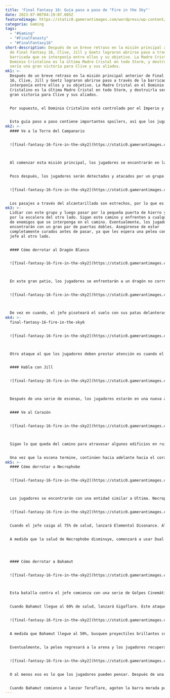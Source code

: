 ```yaml
---
title: 'Final Fantasy 16: Guía paso a paso de "Fire in the Sky"'
date: 2023-07-06T04:19:07.605Z
featuredimage: https://static0.gamerantimages.com/wordpress/wp-content/uploads/2023/07/final-fantasy-16-fire-in-the-sky1.jpg?q=50&fit=contain&w=1140&h=&dpr=1.5
categoria: Gaming
tags:
  - "#Gaming"
  - "#FinalFanasty"
  - "#FinalFantasy16"
short-description: Después de un breve retraso en la misión principal anterior
  de Final Fantasy 16, Clive, Jill y Goetz lograron abrirse paso a través de la
  barricada que se interponía entre ellos y su objetivo. La Madre Cristal en el
  Dominio Cristalino es la última Madre Cristal en todo Storm, y destruirla
  sería una gran victoria para Clive y sus aliados.
mk1: >-
  Después de un breve retraso en la misión principal anterior de Final Fantasy
  16, Clive, Jill y Goetz lograron abrirse paso a través de la barricada que se
  interponía entre ellos y su objetivo. La Madre Cristal en el Dominio
  Cristalino es la última Madre Cristal en todo Storm, y destruirla sería una
  gran victoria para Clive y sus aliados.


  Por supuesto, el Dominio Cristalino está controlado por el Imperio y no permitirán que nadie se acerque a la Madre Cristal sin pelear. Afortunadamente para Clive y Jill, el caos inesperado crea una ventana de oportunidad perfecta para ellos. Esto es lo que los jugadores de Final Fantasy 16 pueden esperar al comenzar la misión principal "Fire in the Sky".


  Esta guía paso a paso contiene importantes spoilers, así que los jugadores deben tener precaución al leerla.
mk2: >-
  #### Ve a la Torre del Campanario


  ![final-fantasy-16-fire-in-the-sky2](https://static0.gamerantimages.com/wordpress/wp-content/uploads/2023/07/final-fantasy-16-fire-in-the-sky2.jpg?q=50&fit=crop&w=1500&dpr=1.5 "final-fantasy-16-fire-in-the-sky2")



  Al comenzar esta misión principal, los jugadores se encontrarán en la azotea de un edificio. Caminen por el techo y luego giren a la izquierda a través del andamio cercano. Suban por la pared para llegar a otro techo y luego suban por la escalera para llegar a la cima de una torre. Al llegar a la cima de la escalera, se activará una escena. Una vez que termine, los jugadores estarán en las calles.


  Poco después, los jugadores serán detectados y atacados por un grupo de dragones. Avancen un poco más y luchen contra otro grupo. Una vez que todos los enemigos hayan sido derrotados, asegúrense de saquear el cofre cercano y luego pasen por debajo del arco derruido. Eventualmente, el camino se rompe y se convierte en una pendiente que lleva a los jugadores directamente al alcantarillado debajo de la ciudad.


  ![final-fantasy-16-fire-in-the-sky2](https://static0.gamerantimages.com/wordpress/wp-content/uploads/2023/07/final-fantasy-16-fire-in-the-sky3.jpg?q=50&fit=crop&w=1500&dpr=1.5 "final-fantasy-16-fire-in-the-sky2")


  Los pasajes a través del alcantarillado son estrechos, por lo que es difícil evitar las batallas aquí. Afortunadamente, ninguno de los enemigos es fuerte, por lo que los jugadores no deberían tener dificultades para eliminarlos. Antes de mucho tiempo, los jugadores volverán a las calles. Hay una poción en el muelle cercano. Tiren de la palanca para subir más arriba y llegar a un punto de control enemigo. Maten a los guardias y pasen por el punto de control. Más adelante, los jugadores se encontrarán con un grupo más grande de enemigos.
mk3: >-
  Lidiar con este grupo y luego pasar por la pequeña puerta de hierro y subir
  por la escalera del otro lado. Sigan este camino y enfrenten a cualquier grupo
  de enemigos que se interponga en el camino. Eventualmente, los jugadores se
  encontrarán con un gran par de puertas dobles. Asegúrense de estar
  completamente curados antes de pasar, ya que les espera una pelea contra un
  jefe al otro lado.


  #### Cómo derrotar al Dragón Blanco


  ![final-fantasy-16-fire-in-the-sky2](https://static0.gamerantimages.com/wordpress/wp-content/uploads/2023/07/final-fantasy-16-fire-in-the-sky4.jpg?q=50&fit=crop&w=1500&dpr=1.5 "final-fantasy-16-fire-in-the-sky2")



  En este gran patio, los jugadores se enfrentarán a un dragón no corromado. La batalla comienza con el Dragón Blanco desatando una ráfaga de ataques de hielo. Esquiven estos proyectiles y esperen hasta que el ataque termine antes de contraatacar. El Dragón Blanco también girará periódicamente y cargará hacia los jugadores. Este ataque ocurre sin mucha advertencia, lo que lo hace más difícil de esquivar que otros ataques.


  ![final-fantasy-16-fire-in-the-sky2](https://static0.gamerantimages.com/wordpress/wp-content/uploads/2023/07/final-fantasy-16-fire-in-the-sky5.jpg?q=50&fit=crop&w=1500&dpr=1.5 "final-fantasy-16-fire-in-the-sky2")



  De vez en cuando, el jefe pisoteará el suelo con sus patas delanteras, desatando una ráfaga de energía debajo de él. Cuando el jefe caiga por debajo del 70% de salud, lanzará Emanation. Este ataque conjura varios cristales de hielo que flotan alrededor del jefe y disparan rayos de energía azul. Estos rayos causan mucho daño, por lo que los jugadores deben centrarse en esquivarlos hasta que el ataque termine.
mk4: >-
  final-fantasy-16-fire-in-the-sky6


  ![final-fantasy-16-fire-in-the-sky2](https://static0.gamerantimages.com/wordpress/wp-content/uploads/2023/07/final-fantasy-16-fire-in-the-sky6.jpg?q=50&fit=crop&w=1500&dpr=1.5 "final-fantasy-16-fire-in-the-sky2")



  Otro ataque al que los jugadores deben prestar atención es cuando el Dragón Blanco desata un ataque de aliento en el suelo debajo de él. Esto crea un gran círculo azul en el suelo del que los jugadores deben salir lo más rápido posible. Cuando el jefe llegue al 25% de salud, lanzará Dragon Dance. Este ataque es similar a Emanation, pero también libera un grupo de esferas azules que se mueven gradualmente hacia el jugador. Sigan esquivando los ataques y vuelvan a la ofensiva una vez que termine.


  #### Habla con Jill


  ![final-fantasy-16-fire-in-the-sky2](https://static0.gamerantimages.com/wordpress/wp-content/uploads/2023/07/final-fantasy-16-fire-in-the-sky7.jpg?q=50&fit=crop&w=1500&dpr=1.5 "vfinal-fantasy-16-fire-in-the-sky2")



  Después de una serie de escenas, los jugadores estarán en una nueva área. Antes de hablar con Jill, se recomienda reabastecerse comprando objetos a Goetz. Goetz también puede fabricar armaduras y armas, así que asegúrense de usar este servicio si es necesario. Cuando estén listos, acérquense a Jill y hablen con ella.


  #### Ve al Corazón


  ![final-fantasy-16-fire-in-the-sky2](https://static0.gamerantimages.com/wordpress/wp-content/uploads/2023/07/final-fantasy-16-fire-in-the-sky8.jpg?q=50&fit=crop&w=1500&dpr=1.5 "final-fantasy-16-fire-in-the-sky2")



  Sigan lo que queda del camino para atravesar algunos edificios en ruinas y llegar a un área abierta con enemigos. Mátenlos y acérquense a una pequeña puerta de hierro. Pasen por la puerta y bajen para llegar a otra área llena de enemigos. Un lich está entre este grupo, así que estén atentos a él. Una vez que se haya derrotado a este grupo, suban por la pared cercana y avancen para activar una escena.


  Una vez que la escena termine, continúen hacia adelante hacia el corazón de la Madre Cristal. Maten a un pequeño grupo de enemigos y sigan el camino hacia el corazón. Sigan avanzando y eventualmente los jugadores se encontrarán con un jefe al que se enfrentaron anteriormente en el juego, el Undertaker. Derroten al Undertaker y continúen por el camino para eventualmente activar otra escena seguida de una batalla contra un jefe.
mk5: >-
  #### Cómo derrotar a Necrophobe


  ![final-fantasy-16-fire-in-the-sky2](https://static0.gamerantimages.com/wordpress/wp-content/uploads/2023/07/final-fantasy-16-fire-in-the-sky9.jpg?q=50&fit=crop&w=1500&dpr=1.5 "final-fantasy-16-fire-in-the-sky2")



  Los jugadores se encontrarán con una entidad similar a Ultima. Necrophobe es un enemigo grande que se basa en cuatro dispositivos pequeños para desatar ataques a distancia devastadores contra los jugadores. Esquiven los diversos ataques de proyectiles y acérquense para atacar a Necrophobe. Este jefe es muy móvil y constantemente intentará alejarse de los jugadores. El jefe también cargará periódicamente hacia los jugadores, así que estén listos para esquivarlo.


  ![final-fantasy-16-fire-in-the-sky2](https://static0.gamerantimages.com/wordpress/wp-content/uploads/2023/07/final-fantasy-16-fire-in-the-sky10.jpg?q=50&fit=crop&w=1500&dpr=1.5 "final-fantasy-16-fire-in-the-sky2")


  Cuando el jefe caiga al 75% de salud, lanzará Elemental Disonance. Aléjense del jefe para evitar el ataque. En este punto, el jefe comenzará a lanzar hechizos de alto nivel como Firaga y Blizzaga. A medida que el jefe alcanza el 40% de salud, comenzará a cargar un ataque. Agoten la barra morada para evitar que el ataque se produzca. El jefe comenzará a infundir su arma con Firaga y Blizzaga, así que estén atentos a esos ataques.


  A medida que la salud de Necrophobe disminuye, comenzará a usar Dual Cast para sus hechizos. Los jugadores deben estar preparados para esquivar el mismo hechizo dos veces cuando esto ocurra. Continúen atacando al jefe y dañándolo hasta que muera. Después de que el jefe muera, continúen siguiendo el camino hacia adelante. Entren al edificio y suban las escaleras. Al entrar en la siguiente habitación, se reproducirá una escena. Después de eso, es hora de otra batalla contra un Eikon.




  #### Cómo derrotar a Bahamut


  ![final-fantasy-16-fire-in-the-sky2](https://static0.gamerantimages.com/wordpress/wp-content/uploads/2023/07/final-fantasy-16-fire-in-the-sky11.jpg?q=50&fit=crop&w=1500&dpr=1.5 "final-fantasy-16-fire-in-the-sky2")



  Esta batalla contra el jefe comienza con una serie de Golpes Cinemáticos y Evasiones. Una vez que estos terminen, se formará una arena y los jugadores podrán luchar contra Bahamut de verdad. Esquiven los ataques de Bahamut y golpéenlo. Aproximadamente al 80%, el Fénix entra en la pelea como parte de una escena y los jugadores aprenden la habilidad Spitflare. Esto es básicamente un ataque de aliento en el que Ifrit dispara un rayo de fuego.


  Cuando Bahamut llegue al 60% de salud, lanzará Gigaflare. Este ataque no se puede evitar, ya que es parte de una escena. En este punto, los jugadores tomarán el control del Fénix y continuarán la lucha contra Bahamut. Concéntrate en dispararle a Bahamut mientras esquivas sus ataques. Cuando Bahamut conjure un anillo de esferas, destrúyelas con el ataque de proyectiles. Bahamut también lanzará Megaflare, que puede ser difícil de esquivar por completo.


  ![final-fantasy-16-fire-in-the-sky2](https://static0.gamerantimages.com/wordpress/wp-content/uploads/2023/07/final-fantasy-16-fire-in-the-sky12.jpg?q=50&fit=crop&w=1500&dpr=1.5 "final-fantasy-16-fire-in-the-sky2")


  A medida que Bahamut llegue al 50%, busquen proyectiles brillantes con barras de salud. Destruyan estos lo más rápido posible y luego continúen atacando a Bahamut. A medida que avanza la pelea, Bahamutcomenzará a lanzar Gigaflare nuevamente. Este ataque tiene una cuenta regresiva larga. Durante este tiempo, los jugadores deben destruir las cinco esferas alrededor de Bahamut para evitar que el ataque se produzca.


  Eventualmente, la pelea regresará a la arena y los jugadores recuperarán el control sobre Ifrit. Estén atentos a los ataques de Bahamut y vuelvan a la ofensiva entre sus habilidades. Cuando el Fénix conjure un escudo semiesférico, entren en él para evitar recibir una gran cantidad de daño por parte de Teraflare. Esto activa un Choque Cinemático y la pelea continúa después de eso. Una vez que Bahamut caiga por debajo del 10% de salud, se producirán dos Choques Cinemáticos y los jugadores saldrán victoriosos.


  ![final-fantasy-16-fire-in-the-sky2](https://static0.gamerantimages.com/wordpress/wp-content/uploads/2023/07/final-fantasy-16-fire-in-the-sky13.jpg?q=50&fit=crop&w=1500&dpr=1.5 "final-fantasy-16-fire-in-the-sky2")


  O al menos eso es lo que los jugadores pueden pensar. Después de una breve escena, ocurre una nueva pelea contra Bahamut en el espacio mientras los jugadores controlan una fusión de Ifrit y Fénix. Bahamut lanzará algunas de sus habilidades anteriores, pero lo más importante a tener en cuenta es el ataque de rayo que lanza desde su boca, ya que hay poca advertencia cuando ocurre. A medida que Bahamut caiga por debajo del 50% de salud, se producirá una Evolución Cinemática.


  Cuando Bahamut comience a lanzar Teraflare, agoten la barra morada para detener el ataque. Mantengan el ataque y una vez que Bahamut caiga por debajo del 10% nuevamente, se producirá un Choque Cinemático y los jugadores saldrán victoriosos de verdad esta vez. Después de la batalla, una serie de escenas cerrarán la misión principal actual.
---
```

